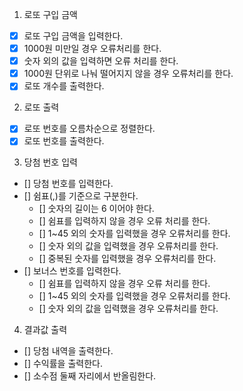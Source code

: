 1. 로또 구입 금액
 - [x] 로또 구입 금액을 입력한다.
  - [x] 1000원 미만일 경우 오류처리를 한다.
  - [x] 숫자 외의 값을 입력하면 오류 처리를 한다.
  - [x] 1000원 단위로 나눠 떨어지지 않을 경우 오류처리를 한다.
 - [x] 로또 개수를 출력한다.

2. 로또 출력
 - [x] 로또 번호를 오름차순으로 정렬한다.
 - [x] 로또 번호를 출력한다.

3. 당첨 번호 입력
 - [] 당첨 번호를 입력한다.
 - [] 쉼표(,)를 기준으로 구분한다.
   - [] 숫자의 길이는 6 이어야 한다.
   - [] 쉼표를 입력하지 않을 경우 오류 처리를 한다.
   - [] 1~45 외의 숫자를 입력했을 경우 오류처리를 한다.
   - [] 숫자 외의 값을 입력했을 경우 오류처리를 한다.
   - [] 중복된 숫자를 입력했을 경우 오류처리를 한다.
 - [] 보너스 번호를 입력한다.
   - [] 쉼표를 입력하지 않을 경우 오류 처리를 한다.
   - [] 1~45 외의 숫자를 입력했을 경우 오류처리를 한다.
   - [] 숫자 외의 값을 입력했을 경우 오류처리를 한다.




4. 결과값 출력
 - [] 당첨 내역을 출력한다.
 - [] 수익률을 출력한다.
  - [] 소수점 둘째 자리에서 반올림한다.